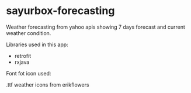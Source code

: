 # sayurbox-forecasting

Weather forecasting from yahoo apis showing 7 days forecast and current weather condition.

Libraries used in this app:

- retrofit
- rxjava

Font fot icon used:

.ttf weather icons from erikflowers
